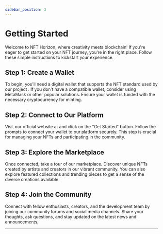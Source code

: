 ```yaml
---
sidebar_position: 2
---
```


# Getting Started 

Welcome to NFT Horizon, where creativity meets blockchain! If you're eager to get started on your NFT journey, you're in the right place. Follow these simple instructions to kickstart your experience.

## Step 1: Create a Wallet

To begin, you'll need a digital wallet that supports the NFT standard used by our project . If you don't have a compatible wallet, consider using MetaMask or other popular solutions. Ensure your wallet is funded with the necessary cryptocurrency for minting.

## Step 2: Connect to Our Platform

Visit our official website at  and click on the "Get Started" button. Follow the prompts to connect your wallet to our platform securely. This step is crucial for managing your NFTs and participating in the community.

## Step 3: Explore the Marketplace

Once connected, take a tour of our marketplace. Discover unique NFTs created by artists and creators in our vibrant community. You can also explore featured collections and trending pieces to get a sense of the diverse creations available.

## Step 4: Join the Community

Connect with fellow enthusiasts, creators, and the development team by joining our community forums and social media channels. Share your thoughts, ask questions, and stay updated on the latest news and announcements.

---

